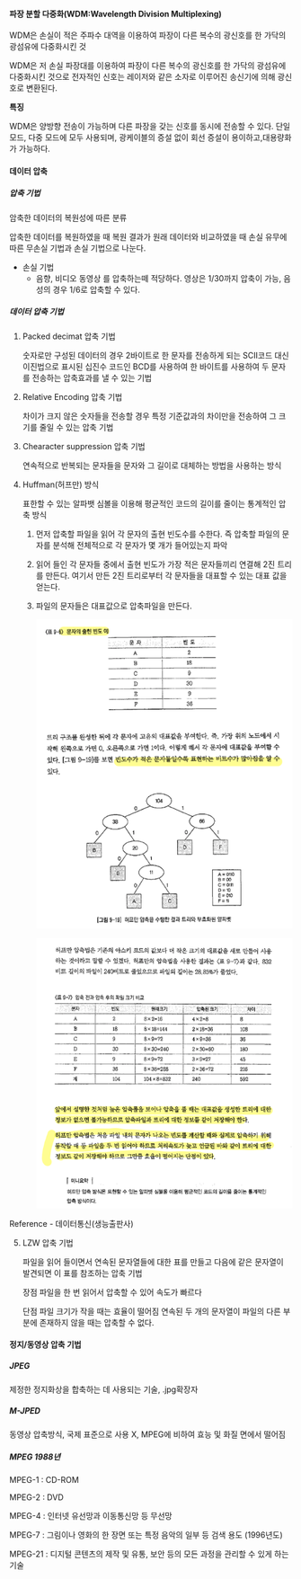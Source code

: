 #### 파장 분할 다중화(WDM:Wavelength Division Multiplexing)

WDM은 손실이 적은 주파수 대역을 이용하여 파장이 다른 복수의 광신호를 한 가닥의 광섬유에 다중화시킨 것

WDM은 저 손실 파장대를 이용하여 파장이 다른 복수의 광신호를 한 가닥의 광섬유에 다중화시킨 것으로 전자적인 신호는 레이저와 같은 소자로 이루어진 송신기에 의해 광신호로 변환된다.

**특징**

WDM은 양방향 전송이 가능하며 다른 파장을 갖는 신호를 동시에 전송할 수 있다. 단일 모드, 다중 모드에 모두 사용되며, 광케이블의 증설 없이 회선 증설이 용이하고,대용량화가 가능하다.

#### 데이터 압축

##### 압축 기법

암축한 데이터의 복원성에 따른 분류

압축한 데이터를 복원하였을 때 복원 결과가 원래 데이터와 비교하였을 때 손실 유무에 따른 무손실 기법과 손실 기법으로 나눈다.

- 손실 기법 
	- 음향, 비디오 동영상 를 압축하는떼 적당하다. 영상은 1/30까지 압축이 가능, 음성의 경우 1/6로 압축할 수 있다.

##### 데이터 압축 기법

1. Packed decimat 압축 기법

	숫자로만 구성된 데이터의 경우 2바이트로 한 문자를 전송하게 되는 SCII코드 대신 이진법으로 표시된 십진수 코드인 BCD를 사용하여 한 바이트를 사용하여 두 문자를 전송하는 압축효과를 낼 수 있는 기법

2. Relative Encoding 압축 기법

	차이가 크지 않은 숫자들을 전송할 경우 특정 기준값과의 차이만을 전송하여 그 크기를 줄일 수 있는 압축 기법

3. Chearacter suppression 압축 기법

	연속적으로 반복되는 문자들을 문자와 그 길이로 대체하는 방법을 사용하는 방식

4. Huffman(허프만) 방식

	표한할 수 있는 알파뱃 심볼을 이용해 평균적인 코드의 길이를 줄이는 통계적인 압축 방식

	1. 먼저 압축할 파일을 읽어 각 문자의 출현 빈도수를 수한다. 즉 압축할 파일의 문자를 분석해 전체적으로 각 문자가 몇 개가 들어있는지 파악

	2. 읽어 들인 각 문자들 중에서 출현 빈도가 가장 적은 문자들끼리 연결해 2진 트리를 만든다. 여기서 만든 2진 트리로부터 각 문자들을 대표할 수 있는 대표 값을 얻는다.

	3. 파일의 문자들은 대표값으로 압축파일을 만든다.

		![image-20211210165024049](../images/image-20211210165024049.png)

		![image-20211210165152226](../images/image-20211210165152226.png)

Reference - 데이터통신(생능출판사)

5. LZW 압축 기법

	파일을 읽어 들이면서 연속된 문자열들에 대한 표를 만들고 다음에 같은 문자열이 발견되면 이 표를 참조하는 압축 기법

	장점
	파일을 한 번 읽어서 압축할 수 있어 속도가 빠르다

	단점
	파일 크기가 작을 때는 효율이 떨어짐
	연속된 두 개의 문자열이 파일의 다른 부분에 존재하지 않을 때는 압축할 수 없다. 



#### 정지/동영상 압축 기법

##### JPEG

제정한 정지화상을 합축하는 데 사용되는 기술, .jpg확장자 

##### M-JPED

동영상 압축방식, 국제 표준으로 사용 X, MPEG에 비하여 효능 및 화질 면에서 떨어짐

##### MPEG 1988년 

MPEG-1 : CD-ROM

MPEG-2 : DVD

MPEG-4 : 인터넷 유선망과 이동통신망 등 무선망

MPEG-7 : 그림이나 영화의 한 장면 또는 특정 음악의 일부 등 검색 용도 (1996년도)

MPEG-21 : 디지털 콘텐츠의 제작 및 유통, 보안 등의 모든 과정을 관리할 수 있게 하는 기술 
